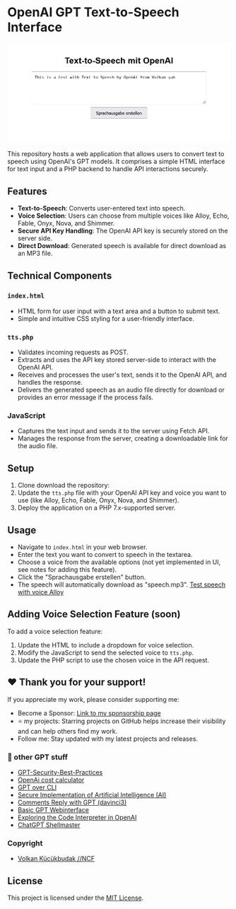 # OpenAI GPT Text-to-Speech Interface

![Text to Speech with OpenAi](text-to-speech.png)

This repository hosts a web application that allows users to convert text to speech using OpenAI's GPT models. It comprises a simple HTML interface for text input and a PHP backend to handle API interactions securely.

## Features

- **Text-to-Speech**: Converts user-entered text into speech.
- **Voice Selection**: Users can choose from multiple voices like Alloy, Echo, Fable, Onyx, Nova, and Shimmer.
- **Secure API Key Handling**: The OpenAI API key is securely stored on the server side.
- **Direct Download**: Generated speech is available for direct download as an MP3 file.

## Technical Components

### `index.html`

- HTML form for user input with a text area and a button to submit text.
- Simple and intuitive CSS styling for a user-friendly interface.

### `tts.php`

- Validates incoming requests as POST.
- Extracts and uses the API key stored server-side to interact with the OpenAI API.
- Receives and processes the user's text, sends it to the OpenAI API, and handles the response.
- Delivers the generated speech as an audio file directly for download or provides an error message if the process fails.

### JavaScript

- Captures the text input and sends it to the server using Fetch API.
- Manages the response from the server, creating a downloadable link for the audio file.

## Setup

1. Clone download the repository:
2. Update the `tts.php` file with your OpenAI API key and voice you want to use (like Alloy, Echo, Fable, Onyx, Nova, and Shimmer).
3. Deploy the application on a PHP 7.x-supported server.

## Usage

- Navigate to `index.html` in your web browser.
- Enter the text you want to convert to speech in the textarea.
- Choose a voice from the available options (not yet implemented in UI, see notes for adding this feature).
- Click the "Sprachausgabe erstellen" button.
- The speech will automatically download as "speech.mp3". [Test speech with voice Alloy](test_speech.mp3)

## Adding Voice Selection Feature (soon)

To add a voice selection feature:
1. Update the HTML to include a dropdown for voice selection.
2. Modify the JavaScript to send the selected voice to `tts.php`.
3. Update the PHP script to use the chosen voice in the API request.

## ❤️ Thank you for your support!
If you appreciate my work, please consider supporting me:

- Become a Sponsor: [Link to my sponsorship page](https://github.com/sponsors/volkansah)
- :star: my projects: Starring projects on GitHub helps increase their visibility and can help others find my work. 
- Follow me: Stay updated with my latest projects and releases.


### 👣 other GPT stuff 
- [GPT-Security-Best-Practices](https://github.com/VolkanSah/GPT-Security-Best-Practices)
- [OpenAi cost calculator](https://github.com/VolkanSah/OpenAI-Cost-Calculator)
- [GPT over CLI](https://github.com/VolkanSah/GPT-over-CLI)
- [Secure Implementation of Artificial Intelligence (AI)](https://github.com/VolkanSah/Implementing-AI-Systems-Whitepaper)
- [Comments Reply with GPT (davinci3)](https://github.com/VolkanSah/GPT-Comments-Reply-WordPress-Plugin)
- [Basic GPT Webinterface](https://github.com/VolkanSah/GPT-API-Integration-in-HTML-CSS-with-JS-PHP)
- [Exploring the Code Interpreter in OpenAI](https://github.com/VolkanSah/The-Code-Interpreter-in-OpenAI-ChatGPT)
- [ChatGPT Shellmaster](https://github.com/VolkanSah/ChatGPT-ShellMaster/)


### Copyright
- [Volkan Kücükbudak //NCF](https://gihub.com/volkansah)

## License
This project is licensed under the [MIT License](LICENSE.md).
